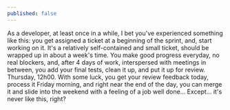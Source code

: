 ```yaml
---
published: false
---
```


As a developer, at least once in a while, I bet you've experienced something like this: you get assigned a ticket at a beginning of the sprint, and, start working on it. It's a relatively self-contained and small ticket, should be wrapped up in about a week's time. You make good progress everyday, no real blockers, and, after 4 days of work, interspersed with meetings in between, you add your final tests, clean it up, and put it up for review. Thursday, 12h00. With some luck, you get your review feedback today, process it Friday morning, and right near the end of the day, you can merge it and slide into the weekend with a feeling of a job well done... Except... it's never like this, right?

